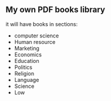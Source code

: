 ## My own PDF books library

it will have books in sections:

* computer science
* Human resource
* Marketing
* Economics
* Education
* Politics
* Religion
* Language
* Science
* Low

